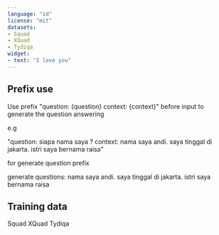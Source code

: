 ```yaml
---
language: "id"
license: "mit"
datasets:
- Squad 
- XQuad
- Tydiqa
widget:
- text: "I love you"
---
```


## Prefix use
Use prefix "question: {question} context: {context}" before input to generate the question answering

e.g

"question: siapa nama saya ? context: nama saya andi. saya tinggal di jakarta. istri saya bernama raisa"

for generate question prefix

generate questions: nama saya andi. saya tinggal di jakarta. istri saya bernama raisa

## Training data

Squad 
XQuad 
Tydiqa